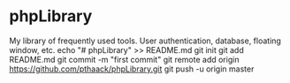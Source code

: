 # phpLibrary
My library of frequently used tools. User authentication, database, floating window, etc.
echo "# phpLibrary" >> README.md
git init
git add README.md
git commit -m "first commit"
git remote add origin https://github.com/pthaack/phpLibrary.git
git push -u origin master
